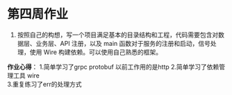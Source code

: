 # 第四周作业

1. 按照自己的构想，写一个项目满足基本的目录结构和工程，代码需要包含对数据层、业务层、API 注册，以及 main 函数对于服务的注册和启动，信号处理，使用 Wire 构建依赖。可以使用自己熟悉的框架。

**作业心得**：
1.简单学习了grpc protobuf 以前工作用的是http 
2.简单学习了依赖管理工具 wire  
3.重复练习了err的处理方式 
